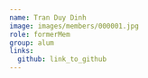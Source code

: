 ```yaml
---
name: Tran Duy Dinh 
image: images/members/000001.jpg 
role: formerMem
group: alum
links:
  github: link_to_github 
---
```

